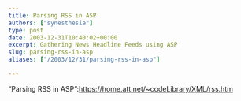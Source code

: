 ```yaml
---
title: Parsing RSS in ASP
authors: ["synesthesia"]
type: post
date: 2003-12-31T10:40:02+00:00
excerpt: Gathering News Headline Feeds using ASP
slug: parsing-rss-in-asp 
aliases: ["/2003/12/31/parsing-rss-in-asp"]

---
```

&#8220;Parsing RSS in ASP&#8221;:https://home.att.net/~codeLibrary/XML/rss.htm